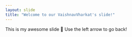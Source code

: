 ```yaml
---
layout: slide
title: "Welcome to our VaishnavVharkat's slide!"
---
```

This is my awesome slide :tada:
Use the left arrow to go back!
